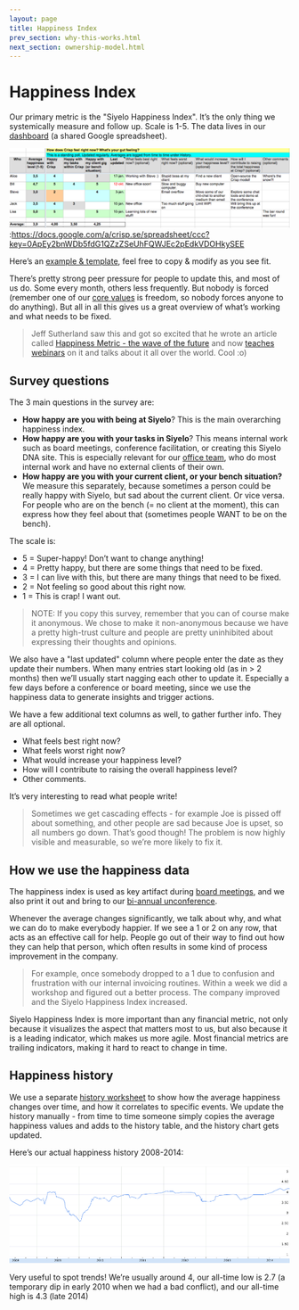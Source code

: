 ```yaml
---
layout: page
title: Happiness Index
prev_section: why-this-works.html
next_section: ownership-model.html
---
```


# Happiness Index

Our primary metric is the "Siyelo Happiness Index". It’s the only thing
we systemically measure and follow up. Scale is 1-5. The data lives in
our [dashboard](dashboard.html) (a shared Google spreadsheet).

![Happiness History](../assets/crisp/HappinessIndex.png "Happiness History"):https://docs.google.com/a/crisp.se/spreadsheet/ccc?key=0ApEy2bnWDb5fdG1QZzZSeUhFQWJEc2pEdkVDOHkySEE

Here’s an [example &
template](https://docs.google.com/a/crisp.se/spreadsheet/ccc?key=0ApEy2bnWDb5fdG1QZzZSeUhFQWJEc2pEdkVDOHkySEE),
feel free to copy & modify as you see fit.

There’s pretty strong peer pressure for people to update this, and most
of us do. Some every month, others less frequently. But nobody is forced
(remember one of our [core values](what-is-siyelo.html) is freedom, so
nobody forces anyone to do anything). But all in all this gives us a
great overview of what’s working and what needs to be fixed.

> Jeff Sutherland saw this and got so excited that he wrote an article
> called [Happiness Metric - the wave of the
> future](http://www.scruminc.com/happiness-metric-wave-of-future) and
> now [teaches webinars](http://www.scruminc.com/happiness_metric/) on
> it and talks about it all over the world. Cool :o)

## Survey questions

The 3 main questions in the survey are:

-   **How happy are you with being at Siyelo**? This is the main
    overarching happiness index.
-   **How happy are you with your tasks in Siyelo**? This means internal
    work such as board meetings, conference facilitation, or creating
    this Siyelo DNA site. This is especially relevant for our [office
    team](office-team.html), who do most internal work and have no
    external clients of their own.
-   **How happy are you with your current client, or your bench
    situation?** We measure this separately, because sometimes a person
    could be really happy with Siyelo, but sad about the current client.
    Or vice versa. For people who are on the bench (= no client at the
    moment), this can express how they feel about that (sometimes people
    WANT to be on the bench).

The scale is:

-   5 = Super-happy! Don’t want to change anything!
-   4 = Pretty happy, but there are some things that need to be fixed.
-   3 = I can live with this, but there are many things that need to
    be fixed.
-   2 = Not feeling so good about this right now.
-   1 = This is crap! I want out.

> NOTE: If you copy this survey, remember that you can of course make it
> anonymous. We chose to make it non-anonymous because we have a pretty
> high-trust culture and people are pretty uninhibited about expressing
> their thoughts and opinions.

We also have a "last updated" column where people enter the date as they
update their numbers. When many entries start looking old (as in &gt; 2
months) then we’ll usually start nagging each other to update it.
Especially a few days before a conference or board meeting, since we use
the happiness data to generate insights and trigger actions.

We have a few additional text columns as well, to gather further info.
They are all optional.

-   What feels best right now?
-   What feels worst right now?
-   What would increase your happiness level?
-   How will I contribute to raising the overall happiness level?
-   Other comments.

It’s very interesting to read what people write!

> Sometimes we get cascading effects - for example Joe is pissed off
> about something, and other people are sad because Joe is upset, so all
> numbers go down. That’s good though! The problem is now highly visible
> and measurable, so we’re more likely to fix it.

## How we use the happiness data

The happiness index is used as key artifact during [board
meetings](board.html), and we also print it out and bring to our
[bi-annual unconference](unconference.html).

Whenever the average changes significantly, we talk about why, and what
we can do to make everybody happier. If we see a 1 or 2 on any row, that
acts as an effective call for help. People go out of their way to find
out how they can help that person, which often results in some kind of
process improvement in the company.

> For example, once somebody dropped to a 1 due to confusion and
> frustration with our internal invoicing routines. Within a week we did
> a workshop and figured out a better process. The company improved and
> the Siyelo Happiness Index increased.

Siyelo Happiness Index is more important than any financial metric, not
only because it visualizes the aspect that matters most to us, but also
because it is a leading indicator, which makes us more agile. Most
financial metrics are trailing indicators, making it hard to react to
change in time.

## Happiness history

We use a separate [history
worksheet](https://docs.google.com/a/crisp.se/spreadsheet/ccc?key=0ApEy2bnWDb5fdG1QZzZSeUhFQWJEc2pEdkVDOHkySEE#gid=3)
to show how the average happiness changes over time, and how it
correlates to specific events. We update the history manually - from
time to time someone simply copies the average happiness values and adds
to the history table, and the history chart gets updated.

Here’s our actual happiness history 2008-2014:

![Happiness History](../assets/crisp/HappinessHistory.png "Happiness History")

Very useful to spot trends! We’re usually around 4, our all-time low is
2.7 (a temporary dip in early 2010 when we had a bad conflict), and our
all-time high is 4.3 (late 2014)
